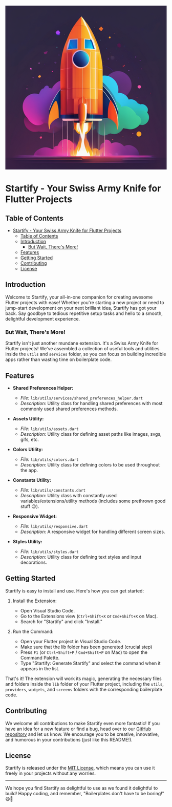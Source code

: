 <p align="center">
  <img src="assets/logo.png" alt="Startify Logo" width="512" height="512">
</p>

# Startify - Your Swiss Army Knife for Flutter Projects

## Table of Contents

- [Startify - Your Swiss Army Knife for Flutter Projects](#startify---your-swiss-army-knife-for-flutter-projects)
  - [Table of Contents](#table-of-contents)
  - [Introduction](#introduction)
    - [But Wait, There's More!](#but-wait-theres-more)
  - [Features](#features)
  - [Getting Started](#getting-started)
  - [Contributing](#contributing)
  - [License](#license)

## Introduction

Welcome to Startify, your all-in-one companion for creating awesome Flutter projects with ease! Whether you're starting a new project or need to jump-start development on your next brilliant idea, Startify has got your back. Say goodbye to tedious repetitive setup tasks and hello to a smooth, delightful development experience.

### But Wait, There's More!

Startify isn't just another mundane extension. It's a Swiss Army Knife for Flutter projects! We've assembled a collection of useful tools and utilities inside the `utils` and `services` folder, so you can focus on building incredible apps rather than wasting time on boilerplate code.

## Features

- **Shared Preferences Helper:**
  - *File:* `lib/utils/services/shared_preferences_helper.dart`
  - *Description:* Utility class for handling shared preferences with most commonly used shared preferences methods.

- **Assets Utility:**
  - *File:* `lib/utils/assets.dart`
  - *Description:* Utility class for defining asset paths like images, svgs, gifs, etc.

- **Colors Utility:**
  - *File:* `lib/utils/colors.dart`
  - *Description:* Utility class for defining colors to be used throughout the app.

- **Constants Utility:**
  - *File:* `lib/utils/constants.dart`
  - *Description:* Utility class with constantly used variables/extensions/utility methods (includes some prethrown good stuff 😉).

- **Responsive Widget:**
  - *File:* `lib/utils/responsive.dart`
  - *Description:* A responsive widget for handling different screen sizes.

- **Styles Utility:**
  - *File:* `lib/utils/styles.dart`
  - *Description:* Utility class for defining text styles and input decorations.


## Getting Started

Startify is easy to install and use. Here's how you can get started:

1. Install the Extension:
   - Open Visual Studio Code.
   - Go to the Extensions view (`Ctrl+Shift+X` or `Cmd+Shift+X` on Mac).
   - Search for "Startify" and click "Install."

2. Run the Command:
   - Open your Flutter project in Visual Studio Code.
   - Make sure that the lib folder has been generated (crucial step)
   - Press `F1` (or `Ctrl+Shift+P` / `Cmd+Shift+P` on Mac) to open the Command Palette.
   - Type "Startify: Generate Startify" and select the command when it appears in the list.

That's it! The extension will work its magic, generating the necessary files and folders inside the `lib` folder of your Flutter project, including the `utils`, `providers`, `widgets`, and `screens` folders with the corresponding boilerplate code.

## Contributing

We welcome all contributions to make Startify even more fantastic! If you have an idea for a new feature or find a bug, head over to our [GitHub repository](https://github.com/CodeSadhu/startify) and let us know. We encourage you to be creative, innovative, and humorous in your contributions (just like this README!).

## License

Startify is released under the [MIT License](https://opensource.org/licenses/MIT), which means you can use it freely in your projects without any worries.

---

We hope you find Startify as delightful to use as we found it delightful to build! Happy coding, and remember, "Boilerplates don't have to be boring!" 😄🚀
